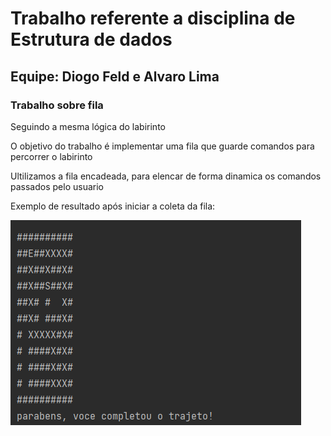 <h1>
    Trabalho referente a disciplina de Estrutura de dados
</h1>

<h2>Equipe: Diogo Feld e Alvaro  Lima</h2>

<h3>Trabalho sobre fila</h3>
<p>Seguindo a mesma lógica do labirinto</p>

<p>O objetivo do trabalho é implementar uma fila que guarde comandos para percorrer o labirinto</p>
<p>Ultilizamos a fila encadeada, para elencar de forma dinamica os comandos passados pelo usuario</p>

<p>
    Exemplo de resultado após iniciar a coleta da fila:
</p>

<div>
    <img src="https://github.com/DiogoFeld/LabirintoFila/blob/main/image/CapturarCodigo.PNG" style="max-width: 100%;"> 
</div>
